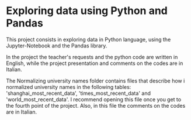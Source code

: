 # Exploring data using Python and Pandas
This project consists in exploring data in Python language, using the Jupyter-Notebook and the Pandas library.

In the project the teacher's requests and the python code are written in English, while the project presentation and comments on the codes are in Italian.

The Normalizing university names folder contains files that describe how i normalized university names in the following tables: 'shanghai_most_recent_data', 'times_most_recent_data' and 'world_most_recent_data'. I recommend opening this file once you get to the fourth point of the project. 
Also, in this file the comments on the codes are in Italian.
